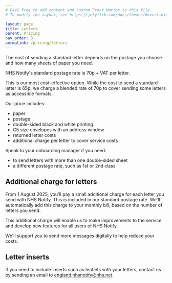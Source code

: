 ```yaml
---
# Feel free to add content and custom Front Matter to this file.
# To modify the layout, see https://jekyllrb.com/docs/themes/#overriding-theme-defaults

layout: page
title: Letters
parent: Pricing
nav_order: 3
permalink: /pricing/letters
---
```


The cost of sending a standard letter depends on the postage you choose and how many sheets of paper you need.

NHS Notify's standard postage rate is 70p + VAT per letter.

This is our most cost-effective option. While the cost to send a standard letter is 65p, we charge a blended rate of 70p to cover sending some letters as accessible formats.

Our price includes:

- paper
- postage
- double-sided black and white printing
- C5 size envelopes with an address window
- returned letter costs
- additional charge per letter to cover service costs

Speak to your onboarding manager if you need:

- to send letters with more than one double-sided sheet
- a different postage rate, such as 1st or 2nd class

## Additional charge for letters

From 1 August 2025, you'll pay a small additional charge for each letter you send with NHS Notify. This is included in our standard postage rate. We'll automatically add this charge to your monthly bill, based on the number of letters you send.

This additional charge will enable us to make improvements to the service and develop new features for all users of NHS Notify.

We'll support you to send more messages digitally to help reduce your costs.

## Letter inserts

If you need to include inserts such as leaflets with your letters, contact us by sending an email to <england.nhsnotify@nhs.net>.
